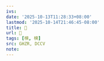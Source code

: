 ```yaml
---
ivs:
date: '2025-10-13T11:28:33+08:00'
lastmod: '2025-10-14T21:46:45-08:00'
title: 󰝦
url: 󰝦
tags: [樉, 樉]
src: GHZR, DCCV
note:
---
```

